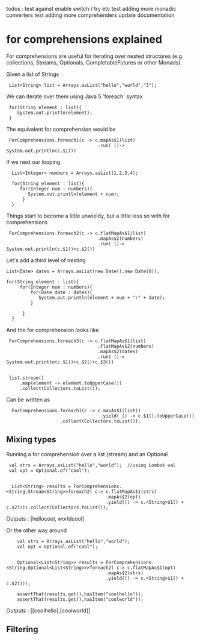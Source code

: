 todos :
	test against enable switch / try etc
	test adding more monadic converters
	test adding more comprehenders
	update documentation

# for comprehensions explained

For comprehensions are useful for iterating over nested structures (e.g. collections, Streams, Optionals, CompletableFutures or other Monads).
    
Given a list of Strings 

     List<String> list = Arrays.asList("hello","world","3");
     
We can iterate over them using Java 5 'foreach' syntax
     
     for(String element : list){
     	System.out.println(element);
     }
     

The equivalent for comprehension would be 

     ForComprehensions.foreach1(c -> c.mapAs$1(list)
                                      .run( ()-> System.out.println(c.$1())
                                      
If we nest our looping
	
	  List<Integer> numbers = Arrays.asList(1,2,3,4);

	  for(String element : list){
	     for(Integer num : numbers){
     		System.out.println(element + num);
     	  }
      }                              

Things start to become a little unwieldy, but a little less so with for comprehensions
      
     ForComprehensions.foreach2(c -> c.flatMapAs$1(list)
                                      .mapAs$2(numbers)                                                    
                                      .run( ()-> System.out.println(c.$1()+c.$2())


Let's add a third level of nesting

    List<Date> dates = Arrays.asList(new Date(),new Date(0));

    for(String element : list){
	     for(Integer num : numbers){
	    	 for(Date date : dates){
     			System.out.println(element + num + ":" + date);
     	 	 }
     		
     	  }
      }
    
 And the for comprehension looks like 
   
     ForComprehensions.foreach3(c -> c.flatMapAs$1(list)
                                      .flatMapAs$2(numbers)
                                      .mapAs$2(dates)                                                    
                                      .run( ()-> System.out.println(c.$1()+c.$2()+c.$3())
 
      
     list.stream()
         .map(element -> element.toUpperCase())
         .collect(Collectors.toList());
         
         
Can be written as

	  ForComprehensions.foreach1(c -> c.mapAs$1(list))
	                                   .yield( () -> c.$1().toUpperCase())
	                    .collect(Collectors.toList());
     
 ## Mixing types
 
 Running a for comprehension over a list (stream) and an Optional
 
     val strs = Arrays.asList("hello","world");  //using Lombok val
	 val opt = Optional.of("cool");
		
		
	  List<String> results = ForComprehensions.<String,Stream<String>>foreach2( c-> c.flatMapAs$1(strs)
										 .mapAs$2(opt)
										 .yield(() -> c.<String>$1() + c.$2())).collect(Collectors.toList());
										 
Outputs : [hellocool, worldcool]


Or the other way around 


        val strs = Arrays.asList("hello","world");
		val opt = Optional.of("cool");
		
		
		Optional<List<String>> results = ForComprehensions.<String,Optional<List<String>>>foreach2( c-> c.flatMapAs$1(opt)
										 .mapAs$2(strs)
										 .yield(() -> c.<String>$1() + c.$2()));
		
		assertThat(results.get(),hasItem("coolhello"));
		assertThat(results.get(),hasItem("coolworld"));
		
Outputs : [[coolhello],[coolworld]]

## Filtering

